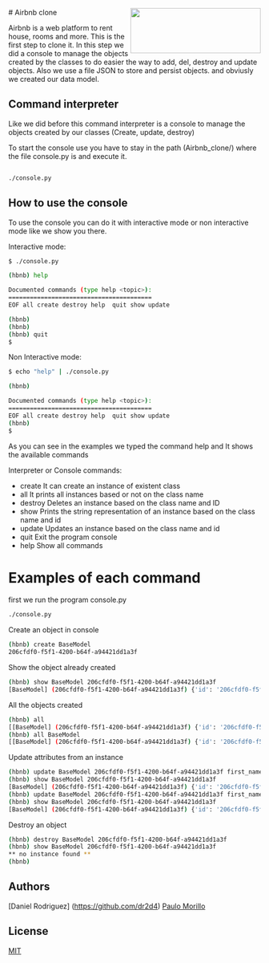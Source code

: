 <p>
<img width="260" height="90" src="https://holbertonintranet.s3.amazonaws.com/uploads/medias/2018/6/65f4a1dd9c51265f49d0.png?X-Amz-Algorithm=AWS4-HMAC-SHA256&X-Amz-Credential=AKIARDDGGGOUXW7JF5MT%2F20191111%2Fus-east-1%2Fs3%2Faws4_request&X-Amz-Date=20191111T135314Z&X-Amz-Expires=86400&X-Amz-SignedHeaders=host&X-Amz-Signature=acb205f1feca6bb9012249657e25b7657128902ed169c025cd277b5046e7fd1f" align="right" >
</p>
# Airbnb clone

Airbnb is a web platform to rent house, rooms and more. This is the first step to clone it. In this step we did a console to manage the objects created by the classes to do easier the way to add, del, destroy and update objects. Also we use a file JSON to store and persist objects. and obviusly we created our data model.

## Command interpreter

Like we did before this command interpreter is a console to manage the objects created by our classes (Create, update, destroy)

To start the console use you have to stay in the path (Airbnb_clone/) where the file console.py is and execute it.

```bash

./console.py

```

## How to use the console
To use the console you can do it with interactive mode or non interactive mode like we show you there.

Interactive mode:

```bash
$ ./console.py
```
```bash
(hbnb) help

Documented commands (type help <topic>):
========================================
EOF all create destroy help  quit show update

(hbnb)
(hbnb)
(hbnb) quit
$
```

Non Interactive mode:

```bash
$ echo "help" | ./console.py
```
```bash
(hbnb)

Documented commands (type help <topic>):
========================================
EOF all create destroy help  quit show update
(hbnb)
$
```

As you can see in the examples we typed the command help and It shows the available commands

Interpreter or Console commands:

- create  It can create an instance of existent class
- all  It prints all instances based or not on the class name
- destroy  Deletes an instance based on the class name and ID
- show  Prints the string representation of an instance based on the class name and id
- update  Updates an instance based on the class name and id
- quit  Exit the program console
- help  Show all commands

# Examples of each command

first we run the program console.py

```bash
./console.py
```

Create an object in console

```bash
(hbnb) create BaseModel
206cfdf0-f5f1-4200-b64f-a94421dd1a3f
```

Show the object already created

```bash
(hbnb) show BaseModel 206cfdf0-f5f1-4200-b64f-a94421dd1a3f
[BaseModel] (206cfdf0-f5f1-4200-b64f-a94421dd1a3f) {'id': '206cfdf0-f5f1-4200-b64f-a94421dd1a3f', 'created_at': datetime.datetime(2019, 11, 12, 13, 47, 50, 42546), 'updated_at': datetime.datetime(2019, 11, 12, 13, 47, 50, 42597)}
```

All the objects created
```bash
(hbnb) all
[[BaseModel] (206cfdf0-f5f1-4200-b64f-a94421dd1a3f) {'id': '206cfdf0-f5f1-4200-b64f-a94421dd1a3f', 'created_at': datetime.datetime(2019, 11, 12, 13, 47, 50, 42546), 'updated_at': datetime.datetime(2019, 11, 12, 13, 47, 50, 42597)}]
(hbnb) all BaseModel
[[BaseModel] (206cfdf0-f5f1-4200-b64f-a94421dd1a3f) {'id': '206cfdf0-f5f1-4200-b64f-a94421dd1a3f', 'created_at': datetime.datetime(2019, 11, 12, 13, 47, 50, 42546), 'updated_at': datetime.datetime(2019, 11, 12, 13, 47, 50, 42597)}]
```

Update attributes from an instance
```bash
(hbnb) update BaseModel 206cfdf0-f5f1-4200-b64f-a94421dd1a3f first_name "Betty"
(hbnb) show BaseModel 206cfdf0-f5f1-4200-b64f-a94421dd1a3f
[BaseModel] (206cfdf0-f5f1-4200-b64f-a94421dd1a3f) {'id': '206cfdf0-f5f1-4200-b64f-a94421dd1a3f', 'created_at': datetime.datetime(2019, 11, 12, 13, 47, 50, 42546), 'updated_at': datetime.datetime(2019, 11, 12, 13, 47, 50, 42597), 'first_name': 'Betty'}
(hbnb) update BaseModel 206cfdf0-f5f1-4200-b64f-a94421dd1a3f first_name "Paulo"
(hbnb) show BaseModel 206cfdf0-f5f1-4200-b64f-a94421dd1a3f
[BaseModel] (206cfdf0-f5f1-4200-b64f-a94421dd1a3f) {'id': '206cfdf0-f5f1-4200-b64f-a94421dd1a3f', 'created_at': datetime.datetime(2019, 11, 12, 13, 47, 50, 42546), 'updated_at': datetime.datetime(2019, 11, 12, 13, 47, 50, 42597), 'first_name': '"Paulo"'}
```

Destroy an object
```bash
(hbnb) destroy BaseModel 206cfdf0-f5f1-4200-b64f-a94421dd1a3f
(hbnb) show BaseModel 206cfdf0-f5f1-4200-b64f-a94421dd1a3f
** no instance found **
(hbnb)
```

## Authors
[Daniel Rodriguez] (https://github.com/dr2d4)
[Paulo Morillo](https://github.com/PauloMorillo)

## License
[MIT](https://choosealicense.com/licenses/mit/)